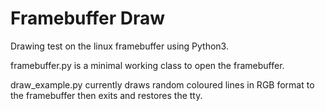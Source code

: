 # Framebuffer Draw
Drawing test on the linux framebuffer using Python3.

framebuffer.py is a minimal working class to open the framebuffer.

draw\_example.py currently draws random coloured lines in RGB format to the framebuffer then exits and restores the tty.
